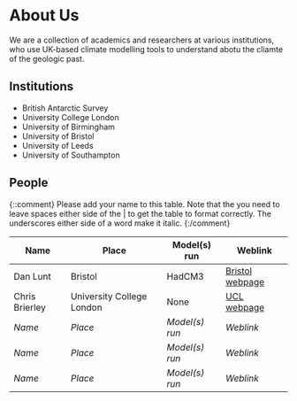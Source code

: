 # About Us
We are a collection of academics and researchers at various institutions, who use UK-based climate modelling tools to understand abotu the cliamte of the geologic past. 

## Institutions

* British Antarctic Survey 
* University College London
* University of Birmingham
* University of Bristol
* University of Leeds
* University of Southampton

## People

{::comment}
Please add your name to this table. Note that the you need to leave spaces either side of the | to get the table to format correctly. The underscores either side of a word make it italic. 
{:/comment}

| Name  | Place  | Model(s) run | Weblink |
|-------|--------|--------------|---------|
| Dan Lunt  | Bristol | HadCM3 | [Bristol webpage](https://www.bristol.ac.uk/people/person/Dan-Lunt-f54ac388-22de-4fbd-9f8d-0b3b66293a83/) |
| Chris Brierley  | University College London  | None | [UCL webpage](https://profiles.ucl.ac.uk/31914-chris-brierley) |
| _Name_  | _Place_  | _Model(s) run_ | _Weblink_ |
| _Name_  | _Place_  | _Model(s) run_ | _Weblink_ |
| _Name_  | _Place_  | _Model(s) run_ | _Weblink_ |
